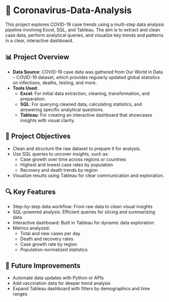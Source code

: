 # 🦠 Coronavirus-Data-Analysis
This project explores COVID-19 case trends using a multi-step data analysis pipeline involving Excel, SQL, and Tableau. The aim is to extract and clean case data, perform analytical queries, and visualize key trends and patterns in a clear, interactive dashboard.

## 📊 Project Overview

- **Data Source**: COVID-19 case data was gathered from Our World in Data – COVID-19 dataset, which provides regularly updated global statistics on infections, deaths, testing, and more.
- **Tools Used**:  
  - **Excel**: For initial data extraction, cleaning, transformation, and preparation.
  - **SQL**: For querying cleaned data, calculating statistics, and answering specific analytical questions.
  - **Tableau**: For creating an interactive dashboard that showcases insights with visual clarity.

## 🎯 Project Objectives

- Clean and structure the raw dataset to prepare it for analysis.
- Use SQL queries to uncover insights, such as:
  - Case growth over time across regions or countries
  - Highest and lowest case rates by population
  - Recovery and death trends by region
- Visualize results using Tableau for clear communication and exploration.

## 🔍 Key Features

- Step-by-step data workflow: From raw data to clean visual insights
- SQL-powered analysis: Efficient queries for slicing and summarizing data
- Interactive dashboard: Built in Tableau for dynamic data exploration
- Metrics analyzed:
  - Total and new cases per day
  - Death and recovery rates
  - Case growth rate by region
  - Population-normalized statistics

## 📌 Future Improvements

- Automate data updates with Python or APIs
- Add vaccination data for deeper trend analysis
- Expand Tableau dashboard with filters by demographics and time ranges
